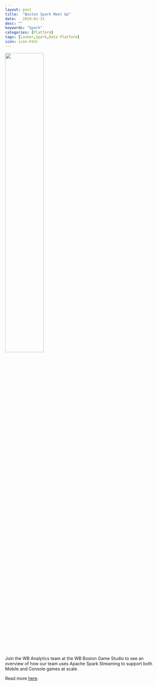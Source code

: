 ```yaml
---
layout: post
title:  "Boston Spark Meet Up"
date:   2019-01-31
desc: ""
keywords: "Spark"
categories: [Platform]
tags: [Looker,Spark,Data Platform]
icon: icon-html
---
```


<img src="{{ site.img_path }}/sparkmeetup/web-spark_meetup.jpg" width="50%" display="block">


Join the WB Analytics team at the WB Boston Game Studio to see an overview of how our team uses Apache Spark Streaming to support both Mobile and Console games at scale.

Read more [here](https://www.meetup.com/Boston-Apache-Spark-User-Group/events/257173292/).